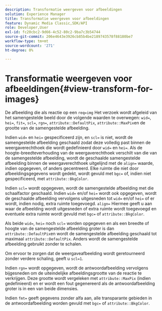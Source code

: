 ```yaml
---
description: Transformatie weergeven voor afbeeldingen
solution: Experience Manager
title: Transformatie weergeven voor afbeeldingen
feature: Dynamic Media Classic,SDK/API
role: Developer,User
exl-id: fc20cbc2-9d66-4c52-80c2-9ba7c3b54744
source-git-commit: 206e4643e3926cb85b4be2189743578f88180be7
workflow-type: tm+mt
source-wordcount: '271'
ht-degree: 0%

---
```


# Transformatie weergeven voor afbeeldingen{#view-transform-for-images}

De afbeelding die als reactie op een `req=img` Het verzoek wordt afgeleid van het samengestelde beeld door de volgende waarden te overwegen: `wid=`, `hei=`, `fit=`, `scl=`, `rgn=`, `attribute::DefaultPix`, `attribute::MaxPix`en de grootte van de samengestelde afbeelding.

Indien `wid=` en `hei=` gespecificeerd zijn, en `scl=` is niet, wordt de samengestelde afbeelding geschaald zodat deze volledig past binnen de weergaverechthoek die wordt gedefinieerd door `wid=` en `hei=`. Als de hoogte-breedteverhouding van de weergaverechthoek verschilt van die van de samengestelde afbeelding, wordt de geschaalde samengestelde afbeelding binnen de weergaverechthoek uitgelijnd met de `align=` waarde, indien opgegeven, of anders gecentreerd. Elke ruimte die niet door afbeeldingsgegevens wordt gedekt, wordt gevuld met `bgc=` of, indien niet gespecificeerd, met `attribute::BkgColor`.

Indien `scl=` wordt opgegeven, wordt de samengestelde afbeelding met die schaalfactor geschaald. Indien `wid=` en/of `hei=` wordt ook opgegeven, wordt de geschaalde afbeelding vervolgens uitgesneden tot `wid=` en/of `hei=` of er wordt, indien nodig, extra ruimte toegevoegd. `align=` Hiermee geeft u aan waar de afbeelding wordt uitgesneden of extra ruimte wordt toegevoegd en eventuele extra ruimte wordt gevuld met `bgc=` of `attribute::BkgColor`.

Als beide `wid=`, `hei=` noch `scl=` worden opgegeven en als een breedte of hoogte van de samengestelde afbeelding groter is dan `attribute::DefaultPix`en wordt de samengestelde afbeelding geschaald tot maximaal `attribute::DefaultPix`. Anders wordt de samengestelde afbeelding gebruikt zonder te schalen.

Om ervoor te zorgen dat de weergaveafbeelding wordt geretourneerd zonder verdere schaling, geeft u `scl=1`.

Indien `rgn=` wordt opgegeven, wordt de antwoordafbeelding vervolgens bijgesneden om de uiteindelijke afbeeldingsgrootte van de reactie te verkrijgen. Deze grootte wordt vergeleken met `attribute::MaxPix` (indien gedefinieerd) en er wordt een fout gegenereerd als de antwoordafbeelding groter is in een van beide dimensies.

Indien `fmt=` geeft gegevens zonder alfa aan, alle transparante gebieden in de antwoordafbeelding worden gevuld met `bgc=` of `attribute::BkgColor`.

